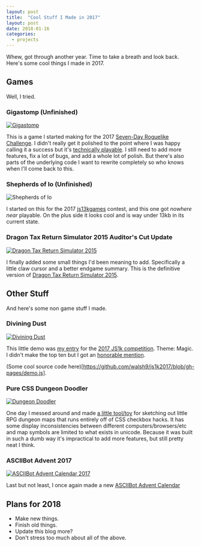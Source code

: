 ```yaml
---
layout: post
title:  "Cool Stuff I Made in 2017"
layout: post
date: 2018-01-16
categories:
  - projects
---
```


Whew, got through another year. Time to take a breath and look back. Here's some cool things I made in 2017.

## Games

Well, I tried.

### Gigastomp (Unfinished)

[![Gigastomp](/i/2017-gigastomp.png)](https://walsh9.github.io/7drl2017/)

This is a game I started making for the 2017 [Seven-Day Roguelike Challenge](http://7drl.org/). I didn't really get it polished to the point where I was happy calling it a success but it's [technically playable](https://walsh9.github.io/7drl2017/). I still need to add more features, fix a lot of bugs, and add a whole lot of polish. But there's also parts of the underlying code I want to rewrite completely so who knows when I'll come back to this.

### Shepherds of Io (Unfinished)

![Shepherds of Io](/i/2017-io.png)

I started on this for the 2017 [js13kgames](http://js13kgames.com/) contest, and this one got _nowhere near_ playable. On the plus side it looks cool and is way under 13kb in its current state.

### Dragon Tax Return Simulator 2015 Auditor's Cut Update

[![Dragon Tax Return Simulator 2015](/i/2017-dragon.jpg)](https://walsh9.github.io/dragon-taxes/)

I finally added some small things I'd been meaning to add. Specifically a little claw cursor and a better endgame summary. This is the definitive version of [Dragon Tax Return Simulator 2015](https://walsh9.github.io/dragon-taxes/).

## Other Stuff

And here's some non game stuff I made.

### Divining Dust

[![Divining Dust](/i/2017-js1k.png)](http://js1k.com/2017-magic/demo/2830)

This little demo was [my entry](http://js1k.com/2017-magic/demo/2830) for the [2017 JS1k competition](http://js1k.com/2017-magic/). Theme: Magic. I didn't make the top ten but I got an [honorable mention](https://twitter.com/js1k/status/843093515424948224).

(Some cool source code here)[https://github.com/walsh9/js1k2017/blob/gh-pages/demo.js].

### Pure CSS Dungeon Doodler

[![Dungeon Doodler](/i/2017-dungeon-doodler.png)](https://codepen.io/walsh9/full/KmRzaM/)

One day I messed around and made [a little tool/toy](https://codepen.io/walsh9/full/KmRzaM/) for sketching out little RPG dungeon maps that runs entirely off of CSS checkbox hacks. It has some display inconsistencies between different computers/browsers/etc and map symbols are limited to what exists in unicode. Because it was built in such a dumb way it's impractical to add more features, but still pretty neat I think.

### ASCIIBot Advent 2017

[![ASCIIBot Advent Calendar 2017](/i/2017-asciibots.png)](http://asciibotics.org/projects/advent2017/)

Last but not least, I once again made a new [ASCIIBot Advent Calendar](http://asciibotics.org/projects/advent2017/)

## Plans for 2018
- Make new things.
- Finish old things.
- Update this blog more?
- Don't stress too much about all of the above.